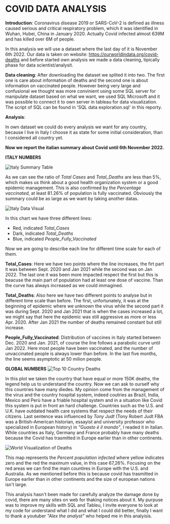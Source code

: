 # **COVID DATA ANALYSIS**

**Introduction**: Coronavirus disease 2019 or SARS-CoV-2 is defined as illness caused serious and critical respiratory problem, which it was identified in Wuhan, Hubei, China in January 2020. Actually Covid infected almost 639M and has killed over 6M of people. 

In this analysis we will use a dataset where the last day of it is November 6th 2022. Our data is taken on website: https://ourworldindata.org/covid-deaths and before started own analysis we made a data cleaning, tipically phase for data scientist/analysit. 

**Data cleaning**: After downloading the dataset we splited it into two. The first one is care about information of deaths and the second one is about information on  vaccinated people. However being very large and confusional we thought was more convinient using some SQL server for manipulate dataset based on what we want, we used SQL Microsoft and it was possible to connect it to own server in tableau for data visualization. 
The script of SQL can be found in 'SQL data exploration.sql' in this reporty. 

**Analysis**: 

In own dataset we could do every analysis we want for any country, because I live in Italy I choose it as state for some initial consideration, than I considered all country yet.

**Now we report the italian summary about Covid until 6th November 2022.**

**ITALY NUMBERS**

![Italy Summary Table](https://user-images.githubusercontent.com/104760218/204905976-65fb2958-9dd5-42e7-ad37-39a0ad716efe.png)

As we can see the ratio of *Total Cases* and *Total_Deaths* are less than 5%, which makes us think about a good health organization system or a good epidemic management. This is also confirmed by the *Percentage vaccinated*, at least 81.26% of population is fully vaccinated. 
Obviously the summary could be as large as we want by taking another datas. 


![Italy Data Visual](https://user-images.githubusercontent.com/104760218/204909302-30dcae48-ae9e-4b7b-a3da-ec22282ee2b7.png)

In this chart we have three different lines:
- Red, indicated *Total_Cases*
- Dark, indicated *Total_Deaths*
- Blue, indicated *People_Fully_Vaccinated*

Now we are going to describe each line for different time scale for each of them.

**Total_Cases**:
Here we have two points where the line increases, the firt part it was between Sept. 2020 and Jan 2021 while the second was on Jan 2022. The last one it was been more impacted respect the first but this is beacuse the main part of population had at least one dose of vaccine.
Than the curve has always increased as we could immagined.

**Total_Deaths**:
Also here we have two different points to analyse but in different time scale than before. 
The first, unfortunately, it was at the beginning of epidemic where we unknown the virus while the second part it was during Sept. 2020 and Jan 2021 that is when the cases increased a lot, we might say that here the epidemic was still aggressive as more or less Apr. 2020. 
After Jan 2021 the number of deaths remained constant but still increase.

**People_Fully_Vaccinated**:
Distribution of vaccines in Italy started between Dec. 2020 and Jan. 2021, of course the line follows a parabolic curve until Jan 2022. Here most people have been vaccinated, and the number of unvaccinated people is always lower than before. In the last five months, the line seems asymptotic at 50 milion people.



**GLOBAL NUMBERS**
![Top 10 Country Deaths](https://user-images.githubusercontent.com/104760218/205102426-51aafea9-27d6-4da2-b8ce-99359b2988f1.png)

In this plot we taken the country that have equal or more 150K deaths, the legend help us to understand the country. 
Now we can ask to ourself why this countries have many diedes. My opinion come from the management of the virus and the country hospital system, indeed coutries as Brazil, India, Mexico and Perù have a friable hospital system and in a situation like Covid this system is put in front an hard challenge.
Countries such as the U.S. and U.K. have outdated health care systems that respect the needs of their citizens.
Last sentence was influenced by *Tony Judt* (Tony Robert Judt FBA was a British-American historian, essayist and university professor who specialized in European history) in *"Guasto è il mondo"*, I readed it in italian.
While countries as Italy, Germany and France probably have many deaths because the Covid has trasmitted in Europe earlier than in other continents.


![World Visualization of Deaths](https://user-images.githubusercontent.com/104760218/205110102-eb753c8a-3a73-4bec-aced-02955921e177.png)

This map represents the *Percent population infected* where yellow indicates zero and the red the maximum value, in this case 67,26%. 
Focusing on the red areas we can find the main countires in Europe with the U.S. and Australia. As we mentioned before this is because covid has trasmitted in Europe earlier than in other continents and the size of european nations isn't large.

This analysis hasn't been made for carefully analyze the damage done by covid, there are many sites on web for thaking notices about it.
My purpuse was to improve my skills with SQL and Tableu, I invite everyone to look at my code for understand what I did and what I could did better, finally I want to thank a youtuber *"Alex the analyst"* who helped me in this analyisis.
